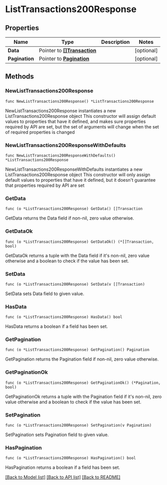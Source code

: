 # ListTransactions200Response

## Properties

Name | Type | Description | Notes
------------ | ------------- | ------------- | -------------
**Data** | Pointer to [**[]Transaction**](Transaction.md) |  | [optional] 
**Pagination** | Pointer to [**Pagination**](Pagination.md) |  | [optional] 

## Methods

### NewListTransactions200Response

`func NewListTransactions200Response() *ListTransactions200Response`

NewListTransactions200Response instantiates a new ListTransactions200Response object
This constructor will assign default values to properties that have it defined,
and makes sure properties required by API are set, but the set of arguments
will change when the set of required properties is changed

### NewListTransactions200ResponseWithDefaults

`func NewListTransactions200ResponseWithDefaults() *ListTransactions200Response`

NewListTransactions200ResponseWithDefaults instantiates a new ListTransactions200Response object
This constructor will only assign default values to properties that have it defined,
but it doesn't guarantee that properties required by API are set

### GetData

`func (o *ListTransactions200Response) GetData() []Transaction`

GetData returns the Data field if non-nil, zero value otherwise.

### GetDataOk

`func (o *ListTransactions200Response) GetDataOk() (*[]Transaction, bool)`

GetDataOk returns a tuple with the Data field if it's non-nil, zero value otherwise
and a boolean to check if the value has been set.

### SetData

`func (o *ListTransactions200Response) SetData(v []Transaction)`

SetData sets Data field to given value.

### HasData

`func (o *ListTransactions200Response) HasData() bool`

HasData returns a boolean if a field has been set.

### GetPagination

`func (o *ListTransactions200Response) GetPagination() Pagination`

GetPagination returns the Pagination field if non-nil, zero value otherwise.

### GetPaginationOk

`func (o *ListTransactions200Response) GetPaginationOk() (*Pagination, bool)`

GetPaginationOk returns a tuple with the Pagination field if it's non-nil, zero value otherwise
and a boolean to check if the value has been set.

### SetPagination

`func (o *ListTransactions200Response) SetPagination(v Pagination)`

SetPagination sets Pagination field to given value.

### HasPagination

`func (o *ListTransactions200Response) HasPagination() bool`

HasPagination returns a boolean if a field has been set.


[[Back to Model list]](../README.md#documentation-for-models) [[Back to API list]](../README.md#documentation-for-api-endpoints) [[Back to README]](../README.md)


